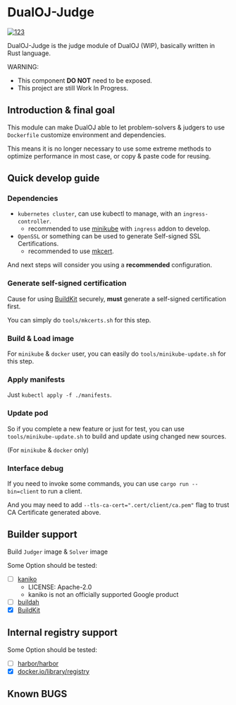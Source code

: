 # DualOJ-Judge

[![123](https://github.com/LeoAlex0/dualoj-judge/actions/workflows/rust.yml/badge.svg)](https://github.com/LeoAlex0/dualoj-judge/actions/workflows/rust.yml)

DualOJ-Judge is the judge module of DualOJ (WIP), basically written in Rust language.

WARNING:

* This component **DO NOT** need to be exposed.
* This project are still Work In Progress.

## Introduction & final goal

This module can make DualOJ able to let problem-solvers & judgers to use `Dockerfile`
customize environment and dependencies.

This means it is no longer necessary to use some extreme methods
to optimize performance in most case, or copy & paste code for reusing.

## Quick develop guide

### Dependencies

* `kubernetes cluster`, can use kubectl to manage, with an `ingress-controller`.
  * recommended to use [minikube](https://github.com/kubernetes/minikube) with `ingress` addon to develop.
* `OpenSSL` or something can be used to generate Self-signed SSL Certifications.
  * recommended to use [mkcert](https://github.com/FiloSottile/mkcert).

And next steps will consider you using a **recommended** configuration.

### Generate self-signed certification

Cause for using [BuildKit](https://github.com/moby/buildkit) securely, **must**
generate a self-signed certification first.

You can simply do `tools/mkcerts.sh` for this step.

### Build & Load image

For `minikube` & `docker` user, you can easily do `tools/minikube-update.sh` for this step.

### Apply manifests

Just `kubectl apply -f ./manifests`.

### Update pod

So if you complete a new feature or just for test, you can use `tools/minikube-update.sh`
to build and update using changed new sources.

(For `minikube` & `docker` only)

### Interface debug

If you need to invoke some commands, you can use `cargo run --bin=client` to run a client.

And you may need to add `--tls-ca-cert=".cert/client/ca.pem"` flag to trust CA Certificate generated above.

## Builder support

Build `Judger` image & `Solver` image

Some Option should be tested:

* [ ] [kaniko](https://github.com/GoogleContainerTools/kaniko)
  * LICENSE: Apache-2.0
  * kaniko is not an officially supported Google product
* [ ] [buildah](https://github.com/containers/buildah)
* [x] [BuildKit](https://github.com/moby/buildkit)

## Internal registry support

Some Option should be tested:

* [ ] [harbor/harbor](https://github.com/goharbor/harbor)
* [x] [docker.io/library/registry](https://hub.docker.com/_/registry/)

## Known BUGS
